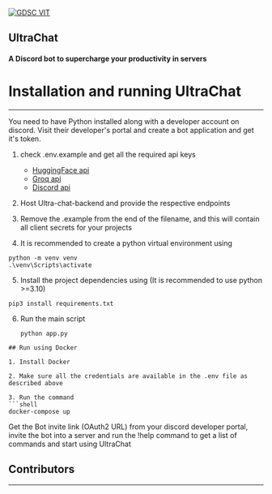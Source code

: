 [![GDSC VIT](https://user-images.githubusercontent.com/56252312/159312411-58410727-3933-4224-b43e-4e9b627838a3.png#gh-light-mode-only)](https://dscvit.com/)

## UltraChat


#### A Discord bot to supercharge your productivity in servers



# Installation and running UltraChat
---
You need to have Python installed along with a developer account on discord. Visit their developer's portal and create a bot application and get it's token.

1. check .env.example and get all the required api keys 
	- [HuggingFace api](https://huggingface.co/settings/tokens)
	- [Groq api](https://console.groq.com/keys)
	- [Discord api](https://discord.com/developers/applications)

2. Host Ultra-chat-backend and provide the respective endpoints

3. Remove the .example from the end of the filename, and this will contain all client secrets for your projects
 
4. It is recommended to create a python virtual environment using 
 ```shell
 python -m venv venv
 .\venv\Scripts\activate
 
```

5. Install the project dependencies using (It is recommended to use python >=3.10)
```shell
pip3 install requirements.txt

```
6. Run the main script
	```shell
	python app.py
```
## Run using Docker

1. Install Docker

2. Make sure all the credentials are available in the .env file as described above

3. Run the command
```shell
docker-compose up
```

Get the Bot invite link (OAuth2 URL) from your discord developer portal, invite the bot into a server and run the !help command to get a list of commands and start using UltraChat


## Contributors
---
